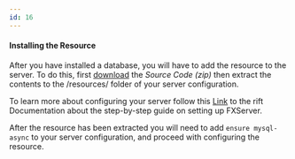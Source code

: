 ```yaml
---
id: 16
---
```

#### Installing the Resource

 After you have installed a database, you will have to add the resource to the server. To do this, first  [download](https://github.com/brouznouf/rift-mysql-async/releases) the *Source Code (zip)* then extract the contents to the /resources/ folder of your server configuration.

To learn more about configuring your server follow this [Link](https://docs.rift.net/docs/server-manual/setting-up-a-server/) to the rift Documentation about the step-by-step guide on setting up FXServer.

After the resource has been extracted you will need to add `ensure mysql-async` to your server configuration, and proceed with configuring the resource. 